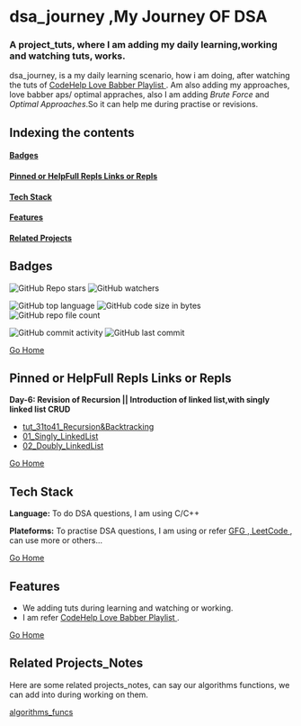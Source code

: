 # <h1 id="dsa_journey"> dsa_journey ,My Journey OF DSA</h1>
### A project_tuts, where I am adding my daily learning,working and watching tuts, works.
dsa_journey, is a my daily learning scenario, how i am doing, after watching the tuts of <a href="https://youtube.com/playlist?list=PLDzeHZWIZsTryvtXdMr6rPh4IDexB5NIA" target="_url">CodeHelp Love Babber Playlist </a>. Am also adding my approaches, love babber aps/ optimal appraches, also I am adding *Brute Force* and *Optimal Approaches*.So it can help me during practise or revisions.

## Indexing the contents
####   <p><a href="#badges" >Badges</a></p>
####   <p><a href="#pinned" >Pinned or HelpFull Repls Links or Repls</a></p>
####   <p><a href="#stack" >Tech Stack</a></p>
####   <p><a href="#features" >Features</a></p>
####   <p><a href="#relatedProjects" >Related Projects</a></p>

## <h2 id="badges" >Badges </h2>


![GitHub Repo stars](https://img.shields.io/github/stars/Nik4Furi/dsa_journey?style=social) ![GitHub watchers](https://img.shields.io/github/watchers/Nik4Furi/dsa_journey?style=social)

![GitHub top language](https://img.shields.io/github/languages/top/Nik4Furi/dsa_journey)   ![GitHub code size in bytes](https://img.shields.io/github/languages/code-size/Nik4Furi/dsa_journey?style=flat-square) ![GitHub repo file count](https://img.shields.io/github/directory-file-count/Nik4Furi/dsa_journey) 

![GitHub commit activity](https://img.shields.io/github/commit-activity/m/Nik4Furi/dsa_journey)   ![GitHub last commit](https://img.shields.io/github/last-commit/Nik4Furi/dsa_journey)

<a href="#dsa_journey">Go Home </a>


## <h2 id="pinned" >Pinned or HelpFull Repls Links or Repls </h2>

**Day-6: Revision of Recursion ||  Introduction of linked list,with singly linked list CRUD** 
- <a href="https://github.com/Nik4Furi/dsa_journey/blob/master/tut_31to41_Recursion&Backtracking"> tut_31to41_Recursion&Backtracking </a>  
- <a href="https://github.com/Nik4Furi/dsa_journey/blob/master/tut_44_Linked_List/01_Singly_LinkedList"> 01_Singly_LinkedList </a>  
- <a href="https://github.com/Nik4Furi/dsa_journey/blob/master/tut_44_Linked_List/02_Doubly_LinkedList"> 02_Doubly_LinkedList </a>  

<a href="#dsa_journey">Go Home </a>


## <h2 id="stack" >Tech Stack </h2>

**Language:** To do DSA questions, I am using C/C++

**Plateforms:** To practise DSA questions, I am using or refer <a href="https://practice.geeksforgeeks.org/"> GFG </a>,<a href="https://leetcode.com/"> LeetCode </a>, can use more or others...

<a href="#dsa_journey">Go Home </a>


## <h2 id="features">Features </h2>

- We adding tuts during learning and watching or working.
- I am refer <a href="https://youtube.com/playlist?list=PLDzeHZWIZsTryvtXdMr6rPh4IDexB5NIA" target="_url">CodeHelp Love Babber Playlist </a> .

<a href="#dsa_journey">Go Home </a>



## <h2 id="relatedProjects" >Related Projects_Notes </h2>

Here are some related projects_notes, can say our algorithms functions, we can add into during working on them.

[algorithms_funcs](https://github.com/Nik4Furi/algorithms_funcs)